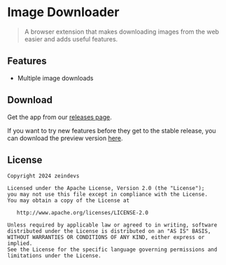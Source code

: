 # Image Downloader

> A browser extension that makes downloading images from the web easier and adds useful features.

## Features

- Multiple image downloads

## Download

Get the app from our [releases page](https://github.com/zeindevs/imagedl-extensions/releases).

If you want to try new features before they get to the stable release, you can download the preview version [here](https://github.com/zeindevs/imagedl-extensions-preview/releases).

## License

```
Copyright 2024 zeindevs

Licensed under the Apache License, Version 2.0 (the "License");
you may not use this file except in compliance with the License.
You may obtain a copy of the License at

   http://www.apache.org/licenses/LICENSE-2.0

Unless required by applicable law or agreed to in writing, software
distributed under the License is distributed on an "AS IS" BASIS,
WITHOUT WARRANTIES OR CONDITIONS OF ANY KIND, either express or implied.
See the License for the specific language governing permissions and
limitations under the License.
```
